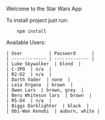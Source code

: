 Welcome to the Star Wars App

To install project just run:

```
    npm install
```

Available Users:

    | User          | Password      |
    | ------------- | ------------- |
    | Luke Skywalker  | blond  |
    | C-3PO  | n/a  |
    | R2-D2  | n/a  |
    | Darth Vader  | none  |
    | Leia Organa  | brown  |
    | Owen Lars  | brown, grey  |
    | Beru Whitesun lars  | brown  |
    | R5-D4  | n/a  |
    | Biggs Darklighter  | black  |
    | Obi-Wan Kenobi  | auburn, white |